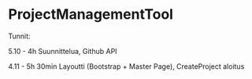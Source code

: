 # ProjectManagementTool

Tunnit:

5.10 - 4h Suunnittelua, Github API

4.11 - 5h 30min Layoutti (Bootstrap + Master Page), CreateProject aloitus
